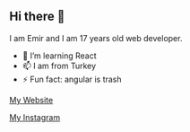 ## Hi there 👋
I am Emir and I am 17 years old web developer.

- 🌱 I’m learning React
- 📫 I am from Turkey
- ⚡ Fun fact: angular is trash

[My Website](https://emirtanir.tk)

[My Instagram](https://instagram.com/emirtnr355)
